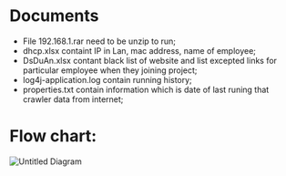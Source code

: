 # Documents
- File 192.168.1.rar need to be unzip to run;
- dhcp.xlsx containt IP in Lan, mac address, name of employee;
- DsDuAn.xlsx contant black list of website and list excepted links for particular employee when they joining project;
- log4j-application.log contain running history;
- properties.txt contain information which is date of last runing that crawler data from internet;

# Flow chart:
![Untitled Diagram](https://user-images.githubusercontent.com/41829799/59158710-84688980-8ae8-11e9-9a0e-5c24c04e61ce.jpg)


